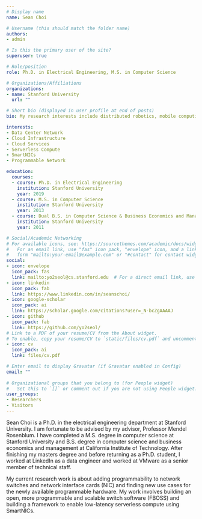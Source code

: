 ```yaml
---
# Display name
name: Sean Choi 

# Username (this should match the folder name)
authors:
- admin

# Is this the primary user of the site?
superuser: true

# Role/position
role: Ph.D. in Electrical Engineering, M.S. in Computer Science 

# Organizations/Affiliations
organizations:
- name: Stanford University
  url: ""

# Short bio (displayed in user profile at end of posts)
bio: My research interests include distributed robotics, mobile computing and programmable matter.

interests:
- Data Center Network
- Cloud Infrastructure
- Cloud Services
- Serverless Compute
- SmartNICs
- Programmable Network

education:
  courses:
  - course: Ph.D. in Electrical Engineering
    institution: Stanford University
    year: 2019
  - course: M.S. in Computer Science
    institution: Stanford University
    year: 2013
  - course: Dual B.S. in Computer Science & Business Economics and Management 
    institution: Stanford University
    year: 2011

# Social/Academic Networking
# For available icons, see: https://sourcethemes.com/academic/docs/widgets/#icons
#   For an email link, use "fas" icon pack, "envelope" icon, and a link in the
#   form "mailto:your-email@example.com" or "#contact" for contact widget.
social:
- icon: envelope
  icon_pack: fas
  link: mailto:yo2seol@cs.stanford.edu  # For a direct email link, use "mailto:test@example.org".
- icon: linkedin
  icon_pack: fab
  link: https://www.linkedin.com/in/seanschoi/
- icon: google-scholar
  icon_pack: ai
  link: https://scholar.google.com/citations?user=_N-bcZgAAAAJ
- icon: github
  icon_pack: fab
  link: https://github.com/yo2seol/
# Link to a PDF of your resume/CV from the About widget.
# To enable, copy your resume/CV to `static/files/cv.pdf` and uncomment the lines below.  
- icon: cv
  icon_pack: ai
  link: files/cv.pdf

# Enter email to display Gravatar (if Gravatar enabled in Config)
email: ""
  
# Organizational groups that you belong to (for People widget)
#   Set this to `[]` or comment out if you are not using People widget.  
user_groups:
- Researchers
- Visitors
---
```


Sean Choi is a Ph.D. in the electrical engineering department at Stanford University. I am fortunate to be advised by my advisor, Professor Mendel Rosenblum. I have completed a M.S. degree in computer science at Stanford University and B.S. degree in computer science and business economics and management at California Institute of Technology. After finishing my masters degree and before returning as a Ph.D. student, I worked at LinkedIn as a data engineer and worked at VMware as a senior member of technical staff. 

My current research work is about adding programmability to network switches and network interface cards (NIC) and finding new use cases for the newly available programmable hardware. My work involves building an open, more programmable and scalable switch software (FBOSS) and building a framework to enable low-latency serverless compute using SmartNICs.

